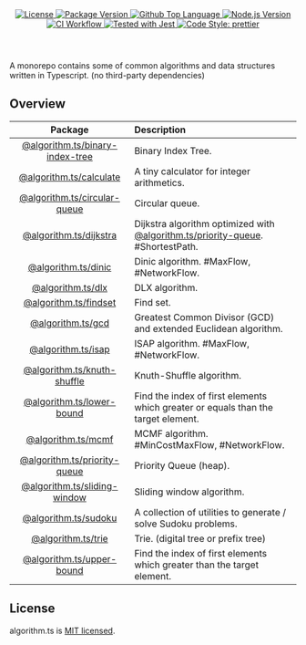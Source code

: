 <header>
  <div align="center">
    <a href="#license">
      <img
        alt="License"
        src="https://img.shields.io/github/license/guanghechen/algorithm.ts"
      />
    </a>
    <a href="https://github.com/guanghechen/algorithm.ts/tags">
      <img
        alt="Package Version"
        src="https://img.shields.io/github/v/tag/guanghechen/algorithm.ts?include_prereleases&sort=semver"
      />
    </a>
    <a href="https://github.com/guanghechen/algorithm.ts/search?l=typescript">
      <img
        alt="Github Top Language"
        src="https://img.shields.io/github/languages/top/guanghechen/algorithm.ts"
      />
    </a>
    <a href="https://github.com/nodejs/node">
      <img
        alt="Node.js Version"
        src="https://img.shields.io/node/v/@algorithm.ts/knuth-shuffle"
      />
    </a>
    <a href="https://github.com/guanghechen/algorithm.ts/actions/workflows/ci.yml">
      <img
        alt="CI Workflow"
        src="https://github.com/guanghechen/algorithm.ts/actions/workflows/ci.yml/badge.svg"
      />
    </a>
    <a href="https://github.com/facebook/jest">
      <img
        alt="Tested with Jest"
        src="https://img.shields.io/badge/tested_with-jest-9c465e.svg"
      />
    </a>
    <a href="https://github.com/prettier/prettier">
      <img
        alt="Code Style: prettier"
        src="https://img.shields.io/badge/code_style-prettier-ff69b4.svg?style=flat-square"
      />
    </a>
  </div>
</header>


A monorepo contains some of common algorithms and data structures written in
Typescript. (no third-party dependencies)


## Overview

Package                             | Description
:----------------------------------:|:--------------------------
[@algorithm.ts/binary-index-tree][] | Binary Index Tree.
[@algorithm.ts/calculate][]         | A tiny calculator for integer arithmetics.
[@algorithm.ts/circular-queue][]    | Circular queue.
[@algorithm.ts/dijkstra][]          | Dijkstra algorithm optimized with [@algorithm.ts/priority-queue][]. #ShortestPath.
[@algorithm.ts/dinic][]             | Dinic algorithm. #MaxFlow, #NetworkFlow.
[@algorithm.ts/dlx][]               | DLX algorithm.
[@algorithm.ts/findset][]           | Find set.
[@algorithm.ts/gcd][]               | Greatest Common Divisor (GCD) and extended Euclidean algorithm.
[@algorithm.ts/isap][]              | ISAP algorithm. #MaxFlow, #NetworkFlow.
[@algorithm.ts/knuth-shuffle][]     | Knuth-Shuffle algorithm.
[@algorithm.ts/lower-bound][]       | Find the index of first elements which greater or equals than the target element.
[@algorithm.ts/mcmf][]              | MCMF algorithm. #MinCostMaxFlow, #NetworkFlow.
[@algorithm.ts/priority-queue][]    | Priority Queue (heap).
[@algorithm.ts/sliding-window][]    | Sliding window algorithm.
[@algorithm.ts/sudoku][]            | A collection of utilities to generate / solve Sudoku problems.
[@algorithm.ts/trie][]              | Trie. (digital tree or prefix tree)
[@algorithm.ts/upper-bound][]       | Find the index of first elements which greater than the target element.


## License

algorithm.ts is [MIT licensed](https://github.com/guanghechen/algorithm.ts/blob/main/LICENSE).


[homepage]: https://github.com/guanghechen/algorithm.ts
[@algorithm.ts/binary-index-tree]: ./packages/binary-index-tree
[@algorithm.ts/calculate]: ./packages/calculate
[@algorithm.ts/circular-queue]: ./packages/circular-queue
[@algorithm.ts/dijkstra]: ./packages/dijkstra
[@algorithm.ts/dinic]: ./packages/dinic
[@algorithm.ts/dlx]: ./packages/dlx
[@algorithm.ts/findset]: ./packages/findset
[@algorithm.ts/gcd]: ./packages/gcd
[@algorithm.ts/isap]: ./packages/isap
[@algorithm.ts/knuth-shuffle]: ./packages/knuth-shuffle
[@algorithm.ts/lower-bound]: ./packages/lower-bound
[@algorithm.ts/mcmf]: ./packages/mcmf
[@algorithm.ts/priority-queue]: ./packages/priority-queue
[@algorithm.ts/sliding-window]: ./packages/sliding-window
[@algorithm.ts/sudoku]: ./packages/sudoku
[@algorithm.ts/trie]: ./packages/trie
[@algorithm.ts/upper-bound]: ./packages/upper-bound
